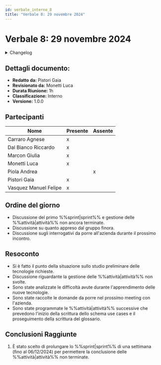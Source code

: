 ```yaml
---
id: verbale_interno_8
title: "Verbale 8: 29 novembre 2024"
---
```


# Verbale 8: 29 novembre 2024

<details>
  <summary>Changelog</summary>

| Data       | Versione | Descrizione                 | Autore       | Data Approvazione | Approvatore  |
| ---------- | -------- | --------------------------- | ------------ | ----------------- | ------------ |
| 30/11/2024 | 1.0.0    | Prima stesura del documento | Pistori Gaia | 02/12/2024        | Monetti Luca |

</details>

## Dettagli documento:

- **Redatto da:** Pistori Gaia
- **Revisionato da:** Monetti Luca
- **Durata Riunione:** 1h
- **Classificazione:** Interno
- **Versione:** 1.0.0

## Partecipanti

| Nome                  | Presente | Assente |
| --------------------- | -------- | ------- |
| Carraro Agnese        | x        |         |
| Dal Bianco Riccardo   | x        |         |
| Marcon Giulia         | x        |         |
| Monetti Luca          | x        |         |
| Piola Andrea          |          | x       |
| Pistori Gaia          | x        |         |
| Vasquez Manuel Felipe | x        |         |

## Ordine del giorno

- Discussione del primo %%sprint|sprint%% e gestione delle %%attività|attività%% non ancora terminate.
- Discussione su quanto appreso dal gruppo finora.
- Discussione sugli interrogativi da porre all'azienda durante il prossimo incontro.

## Resoconto

- Si è fatto il punto della situazione sullo studio preliminare delle tecnologie richieste.
- Discussione riguardante la gestione delle %%attività|attività%% non svolte.
- Sono state analizzate le difficoltà avute durante l'apprendimento delle nuove tecnologie.
- Sono state raccolte le domande da porre nel prossimo meeting con l'azienda.
- Sono state programmate le %%attività|attività%% successive che prevedono l'inizio della scrittura dello schema use cases e il proseguimento della scrittura del glossario.

## Conclusioni Raggiunte

1. È stato scelto di prolungare lo %%sprint|sprint%% di una settimana (fino al 06/12/2024) per permettere la conclusione delle %%attività|attività%% non terminate.